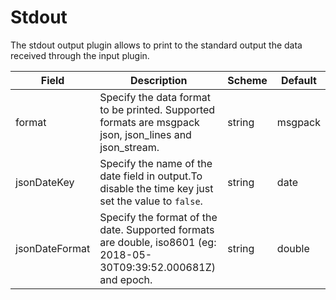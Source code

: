 # Stdout

The stdout output plugin allows to print to the standard output the data received through the input plugin.


| Field | Description | Scheme | Default |
| ----- | ----------- | ------ | ----- |
| format | Specify the data format to be printed. Supported formats are msgpack json, json_lines and json_stream. | string | msgpack |
| jsonDateKey | Specify the name of the date field in output.To disable the time key just set the value to `false`. | string | date |
| jsonDateFormat | Specify the format of the date. Supported formats are double,  iso8601 (eg: 2018-05-30T09:39:52.000681Z) and epoch. | string | double |
